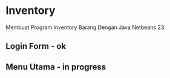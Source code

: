 # Inventory
Membuat Program Inventory Barang Dengan Java Netbeans 23

## Login Form - ok
## Menu Utama - in progress
